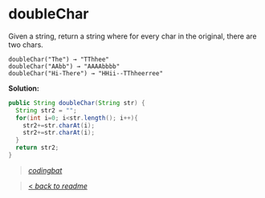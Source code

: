 # doubleChar

Given a string, return a string where for every char in the original, there are two chars.

```
doubleChar("The") → "TThhee"
doubleChar("AAbb") → "AAAAbbbb"
doubleChar("Hi-There") → "HHii--TThheerree"
```

**Solution:**

```java
public String doubleChar(String str) {
  String str2 = "";
  for(int i=0; i<str.length(); i++){
    str2+=str.charAt(i);
    str2+=str.charAt(i);
  }
  return str2;
}
```

> _[codingbat](http://codingbat.com/prob/p165312)_

> [< _back to readme_](/README.md)